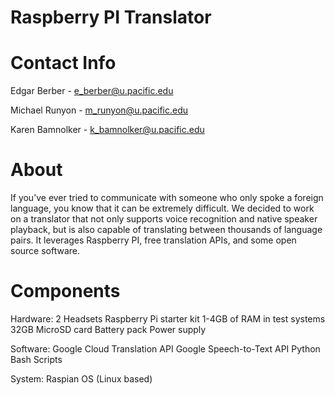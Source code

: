 ﻿# Raspberry PI Translator
# Contact Info
Edgar Berber - e_berber@u.pacific.edu

Michael Runyon - m_runyon@u.pacific.edu

Karen Bamnolker - k_bamnolker@u.pacific.edu
 
 # About
If you’ve ever tried to communicate with someone who only spoke a foreign language, you know that it can be extremely difficult. We decided to work on a translator that not only supports voice recognition and native speaker playback, but is also capable of translating between thousands of language pairs. It leverages Raspberry PI, free translation APIs, and some open source software.
 
 # Components
Hardware: 
	2 Headsets
	Raspberry Pi starter kit
	1-4GB of RAM in test systems
	32GB MicroSD card
	Battery pack
	Power supply

Software:
	Google Cloud Translation API
	Google Speech-to-Text API
	Python
	Bash Scripts

System:
	Raspian OS (Linux based)

 
